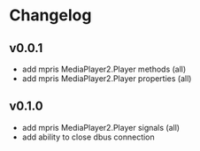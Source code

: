 # Changelog
## v0.0.1
- add mpris MediaPlayer2.Player methods (all)
- add mpris MediaPlayer2.Player properties (all)

## v0.1.0
- add mpris MediaPlayer2.Player signals  (all)
- add ability to close dbus connection 